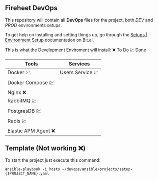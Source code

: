 ## Fireheet DevOps

This repository will contain all **DevOps** files for the project, both *DEV* and *PROD* environments setups.

To get help on installing and setting things up, go through the [Setups | Environment Setup](https://fireheet.bit.ai/docs/m8ugErvLQlsUXLBv) documentation on Bit.ai.

This is what the Development Enviroment will install:
:x: To Do :chart: Done

| Tools                  | Services              |
| ---------------------- | --------------------- |
| Docker :chart:         | Users Service :chart: |
| Docker Compose :chart: |                       |
| Nginx :x:              |                       |
| RabbitMQ :chart:       |                       |
| PostgresDB :chart:     |                       |
| Redis :chart:          |                       |
| Elastic APM Agent :x:  |                       |

Template (Not working :x:)
-----
To start the project just execute this command:


    ansible-playbook -i hosts ~/devops/ansible/projects/setup-{$PROJECT_NAME}.yaml
